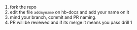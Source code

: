1. fork the repo
2. edit the file `addmyname` on hb-docs and add your name on it
3. mind your branch, commit and PR naming.
4. PR will be reviewed and if its merge it means you pass drill 1